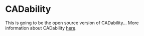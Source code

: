 # CADability
This is going to be the open source version of CADability...
More information about CADability [here](http://www.cadability.de).